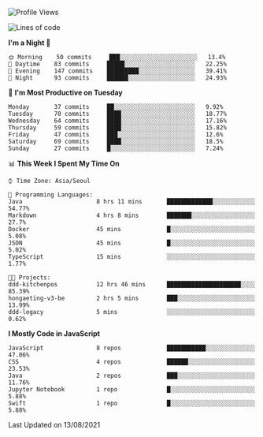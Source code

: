 <!--START_SECTION:waka-->
![Profile Views](http://img.shields.io/badge/Profile%20Views-0-blue)

![Lines of code](https://img.shields.io/badge/From%20Hello%20World%20I%27ve%20Written-92525%20lines%20of%20code-blue)

**I'm a Night 🦉** 

```text
🌞 Morning    50 commits     ███░░░░░░░░░░░░░░░░░░░░░░   13.4% 
🌆 Daytime    83 commits     █████░░░░░░░░░░░░░░░░░░░░   22.25% 
🌃 Evening    147 commits    █████████░░░░░░░░░░░░░░░░   39.41% 
🌙 Night      93 commits     ██████░░░░░░░░░░░░░░░░░░░   24.93%

```
📅 **I'm Most Productive on Tuesday** 

```text
Monday       37 commits     ██░░░░░░░░░░░░░░░░░░░░░░░   9.92% 
Tuesday      70 commits     ████░░░░░░░░░░░░░░░░░░░░░   18.77% 
Wednesday    64 commits     ████░░░░░░░░░░░░░░░░░░░░░   17.16% 
Thursday     59 commits     ████░░░░░░░░░░░░░░░░░░░░░   15.82% 
Friday       47 commits     ███░░░░░░░░░░░░░░░░░░░░░░   12.6% 
Saturday     69 commits     ████░░░░░░░░░░░░░░░░░░░░░   18.5% 
Sunday       27 commits     █░░░░░░░░░░░░░░░░░░░░░░░░   7.24%

```


📊 **This Week I Spent My Time On** 

```text
⌚︎ Time Zone: Asia/Seoul

💬 Programming Languages: 
Java                     8 hrs 11 mins       █████████████░░░░░░░░░░░░   54.77% 
Markdown                 4 hrs 8 mins        ███████░░░░░░░░░░░░░░░░░░   27.7% 
Docker                   45 mins             █░░░░░░░░░░░░░░░░░░░░░░░░   5.08% 
JSON                     45 mins             █░░░░░░░░░░░░░░░░░░░░░░░░   5.02% 
TypeScript               15 mins             ░░░░░░░░░░░░░░░░░░░░░░░░░   1.77%

🐱‍💻 Projects: 
ddd-kitchenpos           12 hrs 46 mins      █████████████████████░░░░   85.39% 
hongaeting-v3-be         2 hrs 5 mins        ███░░░░░░░░░░░░░░░░░░░░░░   13.99% 
ddd-legacy               5 mins              ░░░░░░░░░░░░░░░░░░░░░░░░░   0.62%

```

**I Mostly Code in JavaScript** 

```text
JavaScript               8 repos             ███████████░░░░░░░░░░░░░░   47.06% 
CSS                      4 repos             ██████░░░░░░░░░░░░░░░░░░░   23.53% 
Java                     2 repos             ███░░░░░░░░░░░░░░░░░░░░░░   11.76% 
Jupyter Notebook         1 repo              █░░░░░░░░░░░░░░░░░░░░░░░░   5.88% 
Swift                    1 repo              █░░░░░░░░░░░░░░░░░░░░░░░░   5.88%

```



 Last Updated on 13/08/2021
<!--END_SECTION:waka-->
